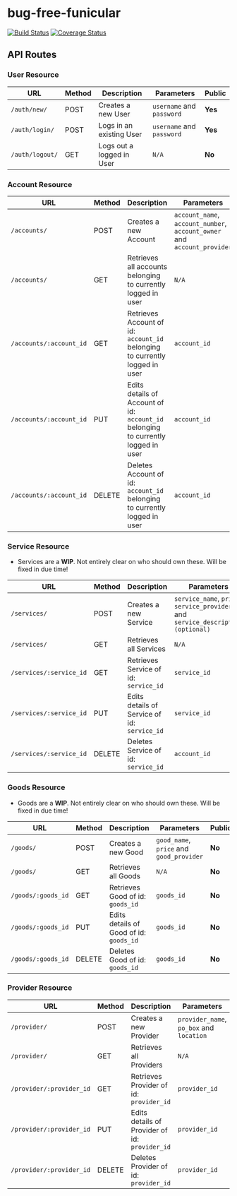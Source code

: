 # bug-free-funicular

[![Build Status](https://travis-ci.org/andela-lkabui/bug-free-funicular.svg?branch=develop)](https://travis-ci.org/andela-lkabui/bug-free-funicular)
[![Coverage Status](https://coveralls.io/repos/github/andela-lkabui/bug-free-funicular/badge.svg?branch=develop)](https://coveralls.io/github/andela-lkabui/bug-free-funicular?branch=develop)

## API Routes

### User Resource

URL | Method | Description | Parameters | Public
--- | ------ | ----------- | ---------- | ------
`/auth/new/`| POST | Creates a new User | `username` and `password` | **Yes**
`/auth/login/`| POST | Logs in an existing User | `username` and `password` | **Yes**
`/auth/logout/`| GET | Logs out a logged in User | `N/A` | **No**

### Account Resource

URL | Method | Description | Parameters | Public
--- | ------ | ----------- | ---------- | ------
`/accounts/`| POST | Creates a new Account | `account_name`, `account_number`, `account_owner` and `account_provider`| **No**
`/accounts/`| GET | Retrieves all accounts belonging to currently logged in user | `N/A`| **No**
`/accounts/:account_id`| GET | Retrieves Account of id: `account_id` belonging to currently logged in user | `account_id` | **No**
`/accounts/:account_id`| PUT | Edits details of Account of id: `account_id` belonging to currently logged in user | `account_id` | **No**
`/accounts/:account_id`| DELETE | Deletes Account of id: `account_id` belonging to currently logged in user | `account_id` | **No**

### Service Resource

* Services are a **WIP**. Not entirely clear on who should own these. Will be fixed in due time!

URL | Method | Description | Parameters | Public
--- | ------ | ----------- | ---------- | ------
`/services/`| POST | Creates a new Service | `service_name`, `price`, `service_provider` and `service_description (optional)`| **No**
`/services/`| GET | Retrieves all Services | `N/A`| **No**
`/services/:service_id`| GET | Retrieves Service of id: `service_id` | `service_id` | **No**
`/services/:service_id`| PUT | Edits details of Service of id: `service_id` | `service_id` | **No**
`/services/:service_id`| DELETE | Deletes Service of id: `service_id` | `account_id` | **No**

### Goods Resource

* Goods are a **WIP**. Not entirely clear on who should own these. Will be fixed in due time!

URL | Method | Description | Parameters | Public
--- | ------ | ----------- | ---------- | ------
`/goods/`| POST | Creates a new Good | `good_name`, `price` and `good_provider` | **No**
`/goods/`| GET | Retrieves all Goods | `N/A`| **No**
`/goods/:goods_id`| GET | Retrieves Good of id: `goods_id` | `goods_id` | **No**
`/goods/:goods_id`| PUT | Edits details of Good of id: `goods_id` | `goods_id` | **No**
`/goods/:goods_id`| DELETE | Deletes Good of id: `goods_id` | `goods_id` | **No**

### Provider Resource

URL | Method | Description | Parameters | Public
--- | ------ | ----------- | ---------- | ------
`/provider/`| POST | Creates a new Provider | `provider_name`, `po_box` and `location` | **No**
`/provider/`| GET | Retrieves all Providers | `N/A`| **No**
`/provider/:provider_id`| GET | Retrieves Provider of id: `provider_id` | `provider_id` | **No**
`/provider/:provider_id`| PUT | Edits details of Provider of id: `provider_id` | `provider_id` | **No**
`/provider/:provider_id`| DELETE | Deletes Provider of id: `provider_id` | `provider_id` | **No**
